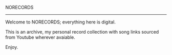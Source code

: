 NORECORDS

---

Welcome to NORECORDS; everything here is digital.

This is an archive, my personal record collection with song links
sourced from Youtube wherever avaiable.

Enjoy.
